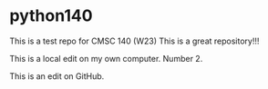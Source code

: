 # python140
This is a test repo for CMSC 140 (W23)
This is a great repository!!!

This is a local edit on my own computer. Number 2.

This is an edit on GitHub.
